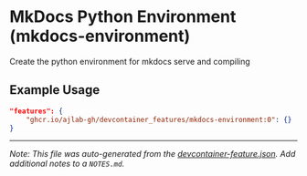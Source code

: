 
# MkDocs Python Environment (mkdocs-environment)

Create the python environment for mkdocs serve and compiling

## Example Usage

```json
"features": {
    "ghcr.io/ajlab-gh/devcontainer_features/mkdocs-environment:0": {}
}
```





---

_Note: This file was auto-generated from the [devcontainer-feature.json](https://github.com/ajlab-gh/devcontainer_features/blob/main/src/mkdocs-environment/devcontainer-feature.json).  Add additional notes to a `NOTES.md`._
